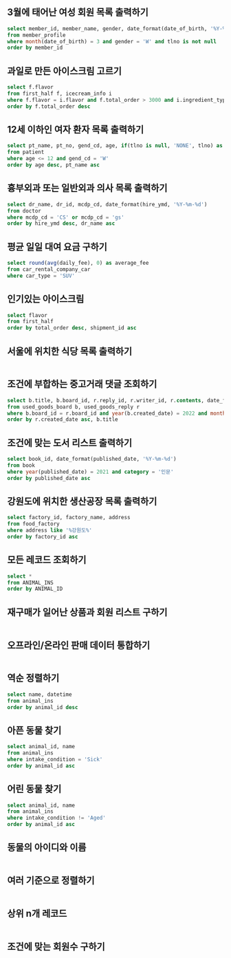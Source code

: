 ## 3월에 태어난 여성 회원 목록 출력하기
```sql
select member_id, member_name, gender, date_format(date_of_birth, '%Y-%m-%d')
from member_profile
where month(date_of_birth) = 3 and gender = 'W' and tlno is not null 
order by member_id
```
## 과일로 만든 아이스크림 고르기
```sql
select f.flavor
from first_half f, icecream_info i
where f.flavor = i.flavor and f.total_order > 3000 and i.ingredient_type = 'fruit_based'
order by f.total_order desc
```
## 12세 이하인 여자 환자 목록 출력하기
```sql
select pt_name, pt_no, gend_cd, age, if(tlno is null, 'NONE', tlno) as tlno
from patient
where age <= 12 and gend_cd = 'W'
order by age desc, pt_name asc
```
## 흉부외과 또는 일반외과 의사 목록 출력하기
```sql
select dr_name, dr_id, mcdp_cd, date_format(hire_ymd, '%Y-%m-%d')
from doctor
where mcdp_cd = 'CS' or mcdp_cd = 'gs'
order by hire_ymd desc, dr_name asc
```
## 평균 일일 대여 요금 구하기
```sql
select round(avg(daily_fee), 0) as average_fee
from car_rental_company_car
where car_type = 'SUV'
```
## 인기있는 아이스크림
```sql
select flavor
from first_half
order by total_order desc, shipment_id asc
```
## 서울에 위치한 식당 목록 출력하기
```sql

```
## 조건에 부합하는 중고거래 댓글 조회하기
```sql
select b.title, b.board_id, r.reply_id, r.writer_id, r.contents, date_format(r.created_date, '%Y-%m-%d') as created_date
from used_goods_board b, used_goods_reply r
where b.board_id = r.board_id and year(b.created_date) = 2022 and month(b.created_date) = 10
order by r.created_date asc, b.title
```
## 조건에 맞는 도서 리스트 출력하기
```sql
select book_id, date_format(published_date, '%Y-%m-%d')
from book
where year(published_date) = 2021 and category = '인문'
order by published_date asc
```
## 강원도에 위치한 생산공장 목록 출력하기
```sql
select factory_id, factory_name, address
from food_factory
where address like '%강원도%'
order by factory_id asc
```
## 모든 레코드 조회하기
```sql
select *
from ANIMAL_INS
order by ANIMAL_ID
```
## 재구매가 일어난 상품과 회원 리스트 구하기
```sql

```
## 오프라인/온라인 판매 데이터 통합하기
```sql

```
## 역순 정렬하기
```sql
select name, datetime
from animal_ins
order by animal_id desc
```
## 아픈 동물 찾기
```sql
select animal_id, name
from animal_ins
where intake_condition = 'Sick'
order by animal_id asc
```
## 어린 동물 찾기
```sql
select animal_id, name
from animal_ins
where intake_condition != 'Aged'
order by animal_id asc
```
## 동물의 아이디와 이름
```sql

```
## 여러 기준으로 정렬하기
```sql

```
## 상위 n개 레코드
```sql

```
## 조건에 맞는 회원수 구하기
```sql

```
